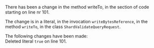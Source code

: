 There has been a change in the method writeTo, in the section of code starting on line nr 101.
  
The change is in a literal, in the invocation ```writeBytesReference```, in the method ```writeTo```, in the class ```ShardValidateQueryRequest```.
  
The following changes have been made:  
Deleted literal ```true``` on line 101.  

